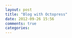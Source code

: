 ```yaml
---
layout: post
title: "Blog with Octopress"
date: 2012-09-26 15:56
comments: true
categories: 
---
```

